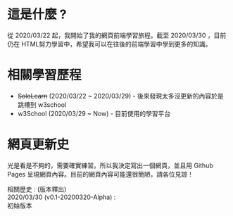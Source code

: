 # 這是什麼 ?

從 2020/03/22 起，我開始了我的網頁前端學習旅程。截至 2020/03/30 ，目前仍在 HTML努力學習中，希望我可以在往後的前端學習中學到更多的知識。

# 相關學習歷程
* ~~SoloLearn~~ (2020/03/22 ~ 2020/03/29) - 後來發現太多沒更新的內容於是跳槽到 w3school 
* w3School (2020/03/29 ~ Now) - 目前使用的學習平台

# 網頁更新史

光是看是不夠的，需要確實練習。所以我決定寫出一個網頁，並且用 Github Pages 呈現網頁內容。目前的網頁內容可能還很簡陋，請各位見諒！

相關歷史 : (版本釋出)  
2020/03/30 (v0.1-20200320-Alpha) :   
初始版本  
